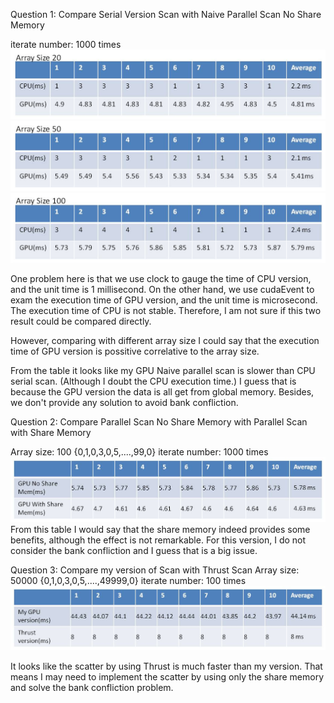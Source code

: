 Question 1: 
Compare Serial Version Scan with Naive Parallel Scan No Share Memory

iterate number: 1000 times
![ResultImage](compare1a.jpg)
![ResultImage](compare1b.jpg)
![ResultImage](compare1c.jpg)

One problem here is that we use clock to gauge the time of CPU version, and the 
unit time is 1 millisecond.
On the other hand, we use cudaEvent to exam the execution time of GPU version, and the
unit time is microsecond.
The execution time of CPU is not stable.
Therefore, I am not sure if this two result could be compared directly. 

However, comparing with different array size I could say that the execution time of GPU version
is possitive correlative to the array size.  

From the table it looks like my GPU Naive parallel scan is slower than CPU serial scan.
(Although I doubt the CPU execution time.)
I guess that is because the GPU version the data is all get from global memory.
Besides, we don't provide any solution to avoid bank confliction.



Question 2:
Compare Parallel Scan No Share Memory with Parallel Scan with Share Memory

Array size: 100 {0,1,0,3,0,5,....,99,0}
iterate number: 1000 times
![ResultImage](compare2.jpg)
From this table I would say that the share memory indeed provides some benefits,
although the effect is not remarkable.
For this version, I do not consider the bank confliction and I guess that is a big 
issue.


Question 3:
Compare my version of Scan with Thrust Scan
Array size: 50000 {0,1,0,3,0,5,....,49999,0}
iterate number: 100 times
![ResultImage](compare3.jpg)

It looks like the scatter by using Thrust is much faster than my version.
That means I may need to implement the scatter by using only the share memory
and solve the bank confliction problem.